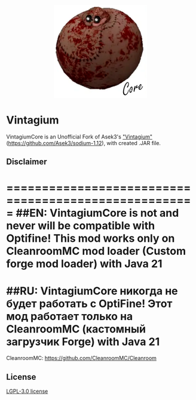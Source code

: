 <p align="center">
  <img src="logo.png" width="250">
</p>

# Vintagium
VintagiumCore is an Unofficial Fork of Asek3's ["Vintagium"](https://modrinth.com/mod/sodium)(https://github.com/Asek3/sodium-1.12), with created .JAR file.


## Disclaimer
=====================================================
##EN: 
VintagiumCore is not and never will be compatible with Optifine!
This mod works only on CleanroomMC mod loader (Custom forge mod loader) with Java 21
=====================================================
##RU: 
VintagiumCore никогда не будет работать с OptiFine!
Этот мод работает только на CleanroomMC (кастомный загрузчик Forge) with Java 21
=====================================================
CleanroomMC: https://github.com/CleanroomMC/Cleanroom



## License
[LGPL-3.0 license](https://github.com/Asek3/sodium-1.12/blob/12.x/forge/LICENSE.txt)

